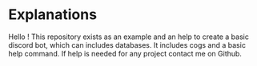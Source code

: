 # Explanations

Hello ! This repository exists as an example and an help to create a basic discord bot, which can includes databases. It includes cogs and a basic help command. If help is needed for any project contact me on Github.
